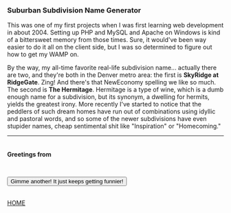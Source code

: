 ### Suburban Subdivision Name Generator

<style type="text/css">
  #subdivision {
    font-size: 30px;
    padding-top: 10px;
    padding-bottom: 15px;
  }
</style>
<script src="https://code.jquery.com/jquery-3.2.1.min.js"></script>
<script src="/subdivisions.js"></script>

This was one of my first projects when I was first learning web development in about 2004. Setting up PHP and MySQL and Apache on Windows is kind of a bittersweet memory from those times. Sure, it would've been way easier to do it all on the client side, but I was so determined to figure out how to get my WAMP on.

By the way, my all-time favorite real-life subdivision name... actually there are two, and they're both in the Denver metro area: the first is **SkyRidge at RidgeGate**. Zing! And there's that NewEconomy spelling we like so much. The second is **The Hermitage**. Hermitage is a type of wine, which is a dumb enough name for a subdivision, but its synonym, a dwelling for hermits, yields the greatest irony. More recently I've started to notice that the peddlers of such dream homes have run out of combinations using idyllic and pastoral words, and so some of the newer subdivisions have even stupider names, cheap sentimental shit like "Inspiration" or "Homecoming." 

--- 

<img id="subd-img" src="" />
<h4>Greetings from <div id="subdivision"></div></h4>

<button id="another">Gimme another! It just keeps getting funnier!</button>

<br>
<a href="/">HOME</a>